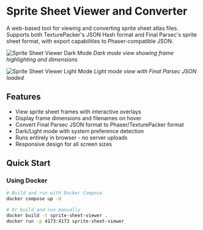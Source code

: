 # Sprite Sheet Viewer and Converter

A web-based tool for viewing and converting sprite sheet atlas files. Supports both TexturePacker's JSON Hash format and Final Parsec's sprite sheet format, with export capabilities to Phaser-compatible JSON.

![Sprite Sheet Viewer Dark Mode](screenshot1.png)
*Dark mode view showing frame highlighting and dimensions*

![Sprite Sheet Viewer Light Mode](screenshot2.png)
*Light mode view with Final Parsec JSON loaded*

## Features

- View sprite sheet frames with interactive overlays
- Display frame dimensions and filenames on hover
- Convert Final Parsec JSON format to Phaser/TexturePacker format
- Dark/Light mode with system preference detection
- Runs entirely in browser - no server uploads
- Responsive design for all screen sizes

## Quick Start

### Using Docker

```bash
# Build and run with Docker Compose
docker compose up -d

# Or build and run manually
docker build -t sprite-sheet-viewer .
docker run -p 4173:4173 sprite-sheet-viewer